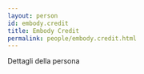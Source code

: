 ```yaml
---
layout: person
id: embody.credit
title: Embody Credit
permalink: people/embody.credit.html
---
```


Dettagli della persona